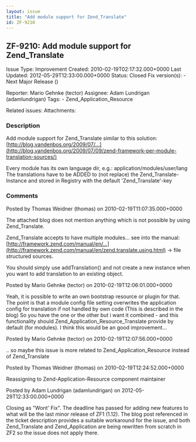```yaml
---
layout: issue
title: "Add module support for Zend_Translate"
id: ZF-9210
---
```


ZF-9210: Add module support for Zend\_Translate
-----------------------------------------------

 Issue Type: Improvement Created: 2010-02-19T02:17:32.000+0000 Last Updated: 2012-05-29T12:33:00.000+0000 Status: Closed Fix version(s): - Next Major Release ()
 
 Reporter:  Mario Gehnke (tector)  Assignee:  Adam Lundrigan (adamlundrigan)  Tags: - Zend\_Application\_Resource
 
 Related issues: 
 Attachments: 
### Description

Add module support for Zend\_Translate similar to this solution: [http://blog.vandenbos.org/2009/07/…](http://blog.vandenbos.org/2009/07/09/zend-framework-per-module-translation-sources/)

Every module has its own language dir, e.g.: application/modules/user/lang The translations have to be ADDED to (not replace) the Zend\_Translate-Instance and stored in Registry with the default 'Zend\_Translate'-key

 

 

### Comments

Posted by Thomas Weidner (thomas) on 2010-02-19T11:07:35.000+0000

The attached blog does not mention anything which is not possible by using Zend\_Translate.

Zend\_Translate accepts to have multiple modules... see into the manual: [http://framework.zend.com/manual/en/…](http://framework.zend.com/manual/en/zend.translate.using.html) -> file structured sources.

You should simply use addTranslation() and not create a new instance when you want to add translation to an existing object.

 

 

Posted by Mario Gehnke (tector) on 2010-02-19T12:06:01.000+0000

Yeah, it is possible to write an own bootstrap resource or plugin for that. The point is that a module config file setting overwrites the application config for translation if not handled by own code (This is described in the blog) So you have the one or the other but i want it combined - and this functionality should Zend\_Application\_Resource\_Translate provide by default (for modules). I think this would be an good improvement...

 

 

Posted by Mario Gehnke (tector) on 2010-02-19T12:07:56.000+0000

.. so maybe this issue is more related to Zend\_Application\_Resource instead of Zend\_Translate

 

 

Posted by Thomas Weidner (thomas) on 2010-02-19T12:24:52.000+0000

Reassigning to Zend-Application-Resource component maintainer

 

 

Posted by Adam Lundrigan (adamlundrigan) on 2012-05-29T12:33:00.000+0000

Closing as "Wont' Fix". The deadline has passed for adding new features to what will be the last minor release of ZF1 (1.12). The blog post referenced in the ticket description provides a suitable workaround for the issue, and both Zend\_Translate and Zend\_Application are being rewritten from scratch in ZF2 so the issue does not apply there.

 

 